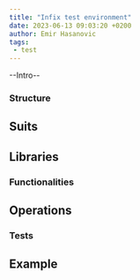 ```yaml
---
title: "Infix test environment"
date: 2023-06-13 09:03:20 +0200
author: Emir Hasanovic
tags:
 - test
---
```


--Intro--

### Structure
## Suits
## Libraries

### Functionalities
## Operations

### Tests
## Example


[Infix]: https://github.com/kernelkit/infix

